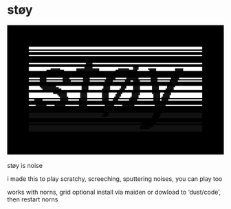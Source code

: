# støy

![støy](screenshot.png)

støy is noise

i made this to play scratchy, screeching, sputtering noises, you can play too

works with norns, grid optional
install via maiden or dowload to ‘dust/code’, then restart norns

